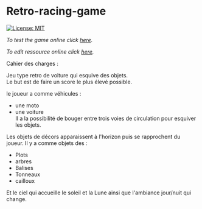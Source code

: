 # Retro-racing-game
[![License: MIT](https://img.shields.io/badge/License-MIT-yellow.svg)](LICENSE)

*To test the game online click [here](https://kitao.github.io/pyxel/wasm/launcher/?run=rattlessnake.retro-racing-game.game).*

*To edit ressource online click [here](https://kitao.github.io/pyxel/wasm/launcher/?edit=rattlessnake.retro-racing-game.graphics).*

Cahier des charges :

Jeu type retro de voiture qui esquive des objets.<br>
Le but est de faire un score le plus élevé possible.

le joueur a comme véhicules :
  - une moto
  - une voiture <br>
Il a la possibilité de bouger entre trois voies de circulation pour esquiver les objets.

Les objets de décors apparaissent à l'horizon puis se rapprochent du joueur.
Il y a comme objets des :
  - Plots
  - arbres
  - Balises
  - Tonneaux
  - cailloux

Et le ciel qui accueille le soleil et la Lune ainsi que l'ambiance jour/nuit qui change.
